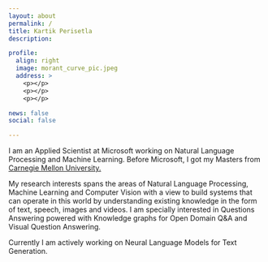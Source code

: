 ```yaml
---
layout: about
permalink: /
title: Kartik Perisetla
description:

profile:
  align: right
  image: morant_curve_pic.jpeg
  address: >
    <p></p>
    <p></p>
    <p></p>

news: false
social: false

---
```

<p align="left">
I am an Applied Scientist at Microsoft working on Natural Language Processing and Machine Learning. Before Microsoft, I got my Masters from <a href="http://cmu.edu/">Carnegie Mellon University.</a>
</p>

<p align="left">
My research interests spans the areas of Natural Language Processing, Machine Learning and Computer Vision with a view to build systems that can operate in this world by understanding existing knowledge in the form of text, speech, images and videos. I am specially interested in Questions Answering powered with Knowledge graphs for Open Domain Q&A and Visual Question Answering.
</p>

<p align="left">
Currently I am actively working on Neural Language Models for Text Generation.
</p>